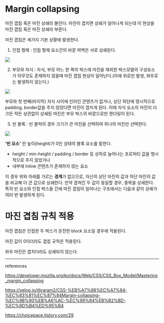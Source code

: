 # Margin collapsing

마진 겹침 혹은 마진 상쇄라 불린다. 마진이 겹치면 상쇄가 일어나게 되는데 이 현상을 마진 겹침 혹은 마진 상쇄라 부른다.

마진 겹침은 세가지 기본 상황에 발생한다. 

1. 인접 형제 : 인접 형제 요소간의 바깥 여백은 서로 상쇄된다.

![](https://media.vlpt.us/post-images/raram2/a4ad2c00-121f-11ea-aaba-65695302c179/01-margin-collapsing-sibling-case.png)

2. 부모와 자식  : 자식, 부모 어느 한 쪽의 박스에 마진을 제외한 박스모델의 구성요소가 아무것도 존재하지 않을때 마진 겹침 현상이 일어난다.(아래 위로만 발생, 좌우로는 발생하지 않는다.)

![](https://media.vlpt.us/post-images/raram2/3bc26dc0-1221-11ea-aaba-65695302c179/03-margin-collapsing-firstchild-case1.png)

부모와 첫 번째(마지막) 자식 사이에 인라인 콘텐츠가 없거나, 상단 하단에 명시적으로 padding, border값을 주지 않았다면 마진이 겹치게 된다. 이때 자식 요소의 마진이 더 크든 작든 상관없이 상쇄된 마진은 부모 박스의 바깥으로만 렌더링이 된다.

3. 빈 블록 : 빈 블럭의 경우 크기가 큰 마진을 선택하여 하나의 마진만 선택한다. 

![](https://media.vlpt.us/post-images/raram2/ffac75c0-121f-11ea-aaba-65695302c179/02-margin-collapsing-emptybox-case.png)

**'빈 요소'** 란 높이(height)가 0인 상태의 블록 요소를 말한다.

- height / min-height / padding / border 등 상하로 늘어나는 프로퍼티 값을 명시적으로 주지 않았거나
- 내부에 Inline 콘텐츠가 존재하지 않는 요소

이 경우 위와 아래를 가르는 **경계**가 없으므로, 자신의 상단 마진의 값과 하단 마진의 값을 비교해 더 큰 값으로 상쇄한다. 만약 겹쳐진 두 값이 동일할 경우, 중복을 상쇄한다. 특히 빈 요소와 인접 박스들 간에 마진 겹침이 일어나는 구조에서는 다음과 같이 상쇄가 여러 번 발생하게 된다.

# 마진 겹침 규칙 적용

마진 겹침은 인접한 두 박스가 온전한 block 요소일 경우에 적용된다.

마진 값이 0이더라도 겹침 규칙은 적용된다.

좌우 마진은 겹치더라도 상쇄되지 않는다.

-----

references

https://developer.mozilla.org/ko/docs/Web/CSS/CSS_Box_Model/Mastering_margin_collapsing

https://velog.io/@raram2/CSS-%EB%A7%88%EC%A7%84-%EC%83%81%EC%87%84Margin-collapsing-%EC%9B%90%EB%A6%AC-%EC%99%84%EB%B2%BD-%EC%9D%B4%ED%95%B4

https://choicepace.tistory.com/29